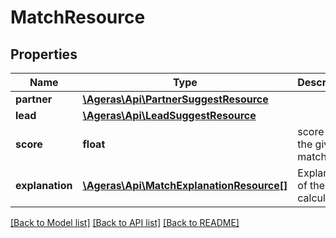 # MatchResource

## Properties
Name | Type | Description | Notes
------------ | ------------- | ------------- | -------------
**partner** | [**\Ageras\Api\PartnerSuggestResource**](PartnerSuggestResource.md) |  | [optional] 
**lead** | [**\Ageras\Api\LeadSuggestResource**](LeadSuggestResource.md) |  | [optional] 
**score** | **float** | score for the given match | [optional] 
**explanation** | [**\Ageras\Api\MatchExplanationResource[]**](MatchExplanationResource.md) | Explanation of the score calculation | [optional] 

[[Back to Model list]](../README.md#documentation-for-models) [[Back to API list]](../README.md#documentation-for-api-endpoints) [[Back to README]](../README.md)


